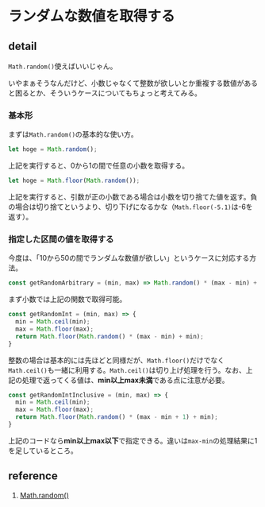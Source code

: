 # ランダムな数値を取得する

## detail

`Math.random()`使えばいいじゃん。

いやまぁそうなんだけど、小数じゃなくて整数が欲しいとか重複する数値があると困るとか、そういうケースについてもちょっと考えてみる。

### 基本形

まずは`Math.random()`の基本的な使い方。

```javascript
let hoge = Math.random();
```

上記を実行すると、0から1の間で任意の小数を取得する。

```javascript
let hoge = Math.floor(Math.random());
```

上記を実行すると、引数が正の小数である場合は小数を切り捨てた値を返す。負の場合は切り捨てというより、切り下げになるかな（`Math.floor(-5.1)`は-6を返す）。

### 指定した区間の値を取得する

今度は、「10から50の間でランダムな数値が欲しい」というケースに対応する方法。

```javascript
const getRandomArbitrary = (min, max) => Math.random() * (max - min) + min;
```

まず小数では上記の関数で取得可能。

```javascript
const getRandomInt = (min, max) => {
  min = Math.ceil(min);
  max = Math.floor(max);
  return Math.floor(Math.random() * (max - min) + min);
}
```

整数の場合は基本的には先ほどと同様だが、`Math.floor()`だけでなく`Math.ceil()`も一緒に利用する。`Math.ceil()`は切り上げ処理を行う。なお、上記の処理で返ってくる値は、**min以上max未満**である点に注意が必要。

```javascript
const getRandomIntInclusive = (min, max) => {
  min = Math.ceil(min);
  max = Math.floor(max);
  return Math.floor(Math.random() * (max - min + 1) + min);
}
```

上記のコードなら**min以上max以下**で指定できる。違いは`max-min`の処理結果に1を足しているところ。

## reference

1. [Math.random()](https://developer.mozilla.org/ja/docs/Web/JavaScript/Reference/Global_Objects/Math/random)

